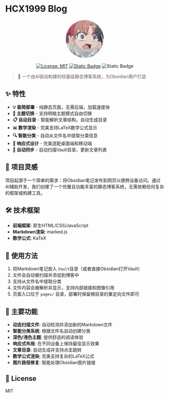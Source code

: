 # HCX1999 Blog

<div align="center">

<img src="src/avatar.svg" alt="Logo" width="120" height="120" style="border-radius:50%;"/>

[![License: MIT](https://img.shields.io/badge/License-MIT-blue.svg)](https://opensource.org/licenses/MIT)
[![Static Badge](https://img.shields.io/badge/Build_with-Claude_AI-purple)](https://www.anthropic.com/claude)
![Static Badge](https://img.shields.io/badge/Platform-Static_HTML-orange)

</div>

> 🚀 一个由AI驱动构建的轻量级静态博客系统，为Obsidian用户打造

## ✨ 特性

- **💡 极简部署** - 纯静态页面，无需后端，加载速度快
- **🌙 主题切换** - 支持明暗主题模式自由切换
- **📋 自动目录** - 智能解析文章结构，自动生成目录
- **📊 数学渲染** - 完美支持LaTeX数学公式显示
- **🔍 智能分类** - 自动从文件名中提取分类信息
- **📱 响应式设计** - 完美适配桌面端和移动端
- **🔄 自动同步** - 自动扫描Vault目录，更新文章列表

## 🎯 项目灵感

项目起源于一个简单的需求：将Obsidian笔记发布到网页以便跨设备访问。通过AI辅助开发，我们创建了一个优雅且功能丰富的静态博客系统，无需依赖任何复杂的框架或构建工具。

## 🛠️ 技术框架

- **前端框架**: 原生HTML/CSS/JavaScript
- **Markdown渲染**: marked.js
- **数学公式**: KaTeX

## 📖 使用方法

1. 将Markdown笔记放入 `Vault`目录（或者直接Obsidian打开Vault）
2. 文件会自动被扫描并添加到博客中
3. 支持从文件名中提取分类
4. 文件内容会被解析并显示，支持内部链接和图像引用
5. 页面入口位于 `pages/` 目录，部署时保留根目录的重定向文件即可

## 🎨 主要功能

- **动态扫描文件**: 自动检测并添加新的Markdown文件
- **智能分类系统**: 根据文件名自动创建分类
- **深色/浅色主题**: 提供舒适的阅读体验
- **响应式布局**: 在不同设备上保持最佳显示效果
- **文章目录**: 自动生成并支持点击跳转
- **数学公式渲染**: 完美支持复杂的LaTeX公式
- **图片路径修复**: 智能处理Obsidian图片链接

## 📝 License

MIT
